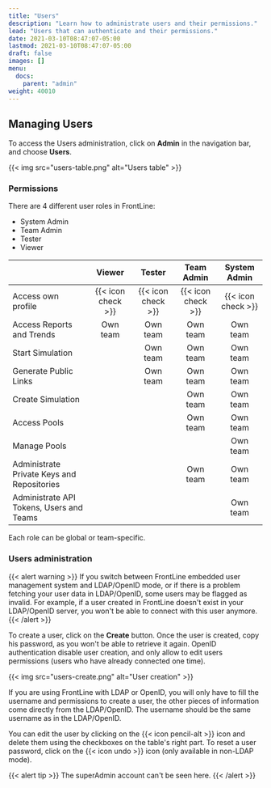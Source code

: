 ```yaml
---
title: "Users"
description: "Learn how to administrate users and their permissions."
lead: "Users that can authenticate and their permissions."
date: 2021-03-10T08:47:07-05:00
lastmod: 2021-03-10T08:47:07-05:00
draft: false
images: []
menu:
  docs:
    parent: "admin"
weight: 40010
---
```


## Managing Users

To access the Users administration, click on **Admin** in the navigation bar, and choose **Users**.

{{< img src="users-table.png" alt="Users table" >}}

### Permissions

There are 4 different user roles in FrontLine:

- System Admin
- Team Admin
- Tester
- Viewer

|                                            | Viewer             | Tester             | Team Admin         | System Admin       |
|--------------------------------------------|:------------------:|:------------------:|:------------------:|:------------------:|
| Access own profile                         | {{< icon check >}} | {{< icon check >}} | {{< icon check >}} | {{< icon check >}} |
| Access Reports and Trends                  | Own team           | Own team           | Own team           | Own team           |
| Start Simulation                           |                    | Own team           | Own team           | Own team           |
| Generate Public Links                      |                    | Own team           | Own team           | Own team           |
| Create Simulation                          |                    |                    | Own team           | Own team           |
| Access Pools                               |                    |                    | Own team           | Own team           |
| Manage Pools                               |                    |                    |                    | Own team           |
| Administrate Private Keys and Repositories |                    |                    | Own team           | Own team           |
| Administrate API Tokens, Users and Teams   |                    |                    |                    | Own team           |

Each role can be global or team-specific.

### Users administration

{{< alert warning >}}
If you switch between FrontLine embedded user management system and LDAP/OpenID mode, or if there is a problem fetching your user data in LDAP/OpenID, some users may be flagged as invalid. For example, if a user created in FrontLine doesn't exist in your LDAP/OpenID server, you won't be able to connect with this user anymore.
{{< /alert >}}

To create a user, click on the **Create** button. Once the user is created, copy his password, as you won't be able to retrieve it again. OpenID authentication disable user creation, and only allow to edit users permissions (users who have already connected one time).

{{< img src="users-create.png" alt="User creation" >}}

If you are using FrontLine with LDAP or OpenID, you will only have to fill the username and permissions to create a user, the other pieces of information come directly from the LDAP/OpenID. The username should be the same username as in the LDAP/OpenID.

You can edit the user by clicking on the {{< icon pencil-alt >}} icon and delete them using the checkboxes on the table's right part.
To reset a user password, click on the {{< icon undo >}} icon (only available in non-LDAP mode).

{{< alert tip >}}
The superAdmin account can't be seen here.
{{< /alert >}}
